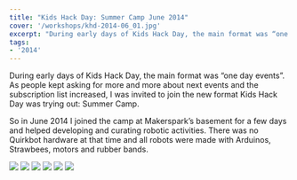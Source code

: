 ```yaml
---
title: "Kids Hack Day: Summer Camp June 2014"
cover: '/workshops/khd-2014-06_01.jpg'
excerpt: "During early days of Kids Hack Day, the main format was “one day events”. As people kept asking for more and more about next events and the subscription list increased, I was invited to join the new format Kids Hack Day was trying out: Summer Camp."
tags:
- '2014'
---
```


During early days of Kids Hack Day, the main format was “one day events”. As people kept asking for more and more about next events and the subscription list increased, I was invited to join the new format Kids Hack Day was trying out: Summer Camp.

So in June 2014 I  joined the camp at Makerspark’s basement for a few days and helped developing and curating robotic activities. There was no Quirkbot hardware at that time and all robots were made with Arduinos, Strawbees, motors and rubber bands.

![](/workshops/khd-2014-06_01.jpg)
![](/workshops/khd-2014-06_02.jpg)
![](/workshops/khd-2014-06_03.jpg)
![](/workshops/khd-2014-06_04.jpg)
![](/workshops/khd-2014-06_05.jpg)
![](/workshops/khd-2014-06_06.jpg)
